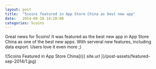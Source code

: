 ```yaml
---
layout: post
title:  "5coins featured in App Store China as best new app"
date:   2014-09-18 14:28:00
categories: 5coins
---
```


Great news for 5coins! It was featured as the best new app in App Store China as one of the best new apps. With serveral new features, including data export. Users love it even more ;)

![5coins Featured in App Store China]({{ site.url }}/post-assets/featured-sep-2014/1.jpg)